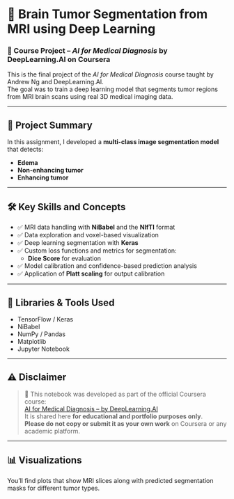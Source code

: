 # 🧠 Brain Tumor Segmentation from MRI using Deep Learning

### 📍 Course Project – *AI for Medical Diagnosis* by DeepLearning.AI on Coursera

This is the final project of the *AI for Medical Diagnosis* course taught by Andrew Ng and DeepLearning.AI.  
The goal was to train a deep learning model that segments tumor regions from MRI brain scans using real 3D medical imaging data.

---

## 🧠 Project Summary

In this assignment, I developed a **multi-class image segmentation model** that detects:
- **Edema**
- **Non-enhancing tumor**
- **Enhancing tumor**

---

## 🛠️ Key Skills and Concepts

- ✅ MRI data handling with **NiBabel** and the **NIfTI** format
- ✅ Data exploration and voxel-based visualization
- ✅ Deep learning segmentation with **Keras**
- ✅ Custom loss functions and metrics for segmentation:
  - **Dice Score** for evaluation
- ✅ Model calibration and confidence-based prediction analysis
- ✅ Application of **Platt scaling** for output calibration

---

## 🔧 Libraries & Tools Used

- TensorFlow / Keras
- NiBabel
- NumPy / Pandas
- Matplotlib
- Jupyter Notebook

---

## ⚠️ Disclaimer

> 📌 This notebook was developed as part of the official Coursera course:  
> [AI for Medical Diagnosis – by DeepLearning.AI](https://www.coursera.org/learn/ai-for-medical-diagnosis)  
> It is shared here **for educational and portfolio purposes only**.  
> **Please do not copy or submit it as your own work** on Coursera or any academic platform.

---

## 📊 Visualizations

You’ll find plots that show MRI slices along with predicted segmentation masks for different tumor types.
